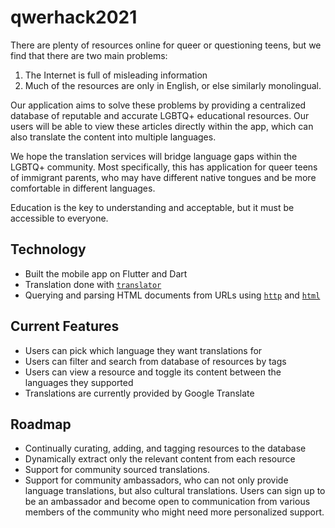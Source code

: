 # qwerhack2021

There are plenty of resources online for queer or questioning teens, but we find that there are two main problems:
1. The Internet is full of misleading information
2. Much of the resources are only in English, or else similarly monolingual.

Our application aims to solve these problems by providing a centralized database of reputable and accurate LGBTQ+ educational resources. Our users will be able to view these articles directly within the app, which can also translate the content into multiple languages.

We hope the translation services will bridge language gaps within the LGBTQ+ community. Most specifically, this has application for queer teens of immigrant parents, who may have different native tongues and be more comfortable in different languages.

Education is the key to understanding and acceptable, but it must be accessible to everyone.

## Technology
- Built the mobile app on Flutter and Dart
- Translation done with [`translator`](https://pub.dev/packages/translator)
- Querying and parsing HTML documents from URLs using [`http`](https://pub.dev/packages/http) and [`html`](https://pub.dev/packages/http)

## Current Features
- Users can pick which language they want translations for
- Users can filter and search from database of resources by tags
- Users can view a resource and toggle its content between the languages they supported
- Translations are currently provided by Google Translate

## Roadmap
- Continually curating, adding, and tagging resources to the database
- Dynamically extract only the relevant content from each resource
- Support for community sourced translations.
- Support for community ambassadors, who can not only provide language translations, but also cultural translations. Users can sign up to be an ambassador and become open to communication from various members of the community who might need more personalized support.

